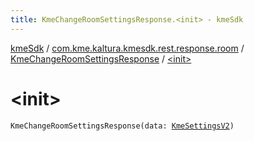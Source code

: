 ```yaml
---
title: KmeChangeRoomSettingsResponse.<init> - kmeSdk
---
```


[kmeSdk](../../index.html) / [com.kme.kaltura.kmesdk.rest.response.room](../index.html) / [KmeChangeRoomSettingsResponse](index.html) / [&lt;init&gt;](./-init-.html)

# &lt;init&gt;

`KmeChangeRoomSettingsResponse(data: `[`KmeSettingsV2`](../../com.kme.kaltura.kmesdk.rest.response.room.settings/-kme-settings-v2/index.html)`)`